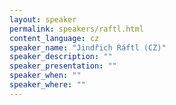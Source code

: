 ```yaml
---
layout: speaker
permalink: speakers/raftl.html
content_language: cz
speaker_name: "Jindřich Ráftl (CZ)"
speaker_description: ""
speaker_presentation: ""
speaker_when: ""
speaker_where: ""
---
```


